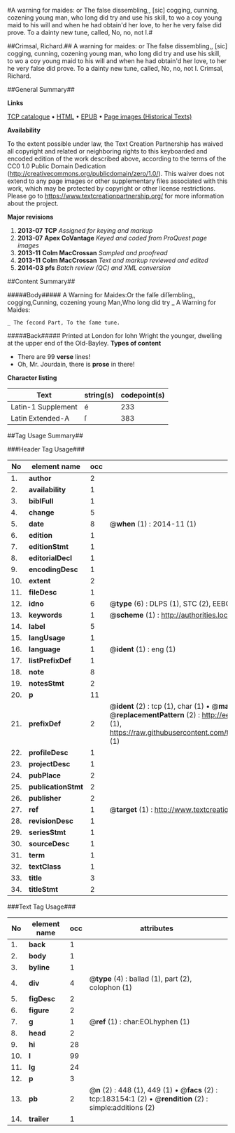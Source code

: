 #A warning for maides: or The false dissembling,, [sic] cogging, cunning, cozening young man, who long did try and use his skill, to wo a coy young maid to his will and when he had obtain'd her love, to her he very false did prove. To a dainty new tune, called, No, no, not I.#

##Crimsal, Richard.##
A warning for maides: or The false dissembling,, [sic] cogging, cunning, cozening young man, who long did try and use his skill, to wo a coy young maid to his will and when he had obtain'd her love, to her he very false did prove. To a dainty new tune, called, No, no, not I.
Crimsal, Richard.

##General Summary##

**Links**

[TCP catalogue](http://www.ota.ox.ac.uk/tcp/)  • 
[HTML](http://tei.it.ox.ac.uk/tcp/Texts-HTML/free/B01/B01076.html)  • 
[EPUB](http://tei.it.ox.ac.uk/tcp/Texts-EPUB/free/B01/B01076.epub) • 
[Page images (Historical Texts)](https://historicaltexts.jisc.ac.uk/eebo-99892101e)

**Availability**

To the extent possible under law, the Text Creation Partnership has waived all copyright and related or neighboring rights to this keyboarded and encoded edition of the work described above, according to the terms of the CC0 1.0 Public Domain Dedication (http://creativecommons.org/publicdomain/zero/1.0/). This waiver does not extend to any page images or other supplementary files associated with this work, which may be protected by copyright or other license restrictions. Please go to https://www.textcreationpartnership.org/ for more information about the project.

**Major revisions**

1. __2013-07__ __TCP__ *Assigned for keying and markup*
1. __2013-07__ __Apex CoVantage__ *Keyed and coded from ProQuest page images*
1. __2013-11__ __Colm MacCrossan__ *Sampled and proofread*
1. __2013-11__ __Colm MacCrossan__ *Text and markup reviewed and edited*
1. __2014-03__ __pfs__ *Batch review (QC) and XML conversion*

##Content Summary##

#####Body#####
A Warning for Maides:Or the falſe diſſembling,, cogging,Cunning, cozening young Man,Who long did try
    _ A Warning for Maides:

    _ The ſecond Part, To the ſame tune.

#####Back#####
Printed at London for Iohn Wright the younger, dwelling at the upper end of the Old-Bayley.
**Types of content**

  * There are 99 **verse** lines!
  * Oh, Mr. Jourdain, there is **prose** in there!

**Character listing**


|Text|string(s)|codepoint(s)|
|---|---|---|
|Latin-1 Supplement|é|233|
|Latin Extended-A|ſ|383|

##Tag Usage Summary##

###Header Tag Usage###

|No|element name|occ|attributes|
|---|---|---|---|
|1.|__author__|2||
|2.|__availability__|1||
|3.|__biblFull__|1||
|4.|__change__|5||
|5.|__date__|8| @__when__ (1) : 2014-11 (1)|
|6.|__edition__|1||
|7.|__editionStmt__|1||
|8.|__editorialDecl__|1||
|9.|__encodingDesc__|1||
|10.|__extent__|2||
|11.|__fileDesc__|1||
|12.|__idno__|6| @__type__ (6) : DLPS (1), STC (2), EEBO-CITATION (1), PROQUEST (1), VID (1)|
|13.|__keywords__|1| @__scheme__ (1) : http://authorities.loc.gov/ (1)|
|14.|__label__|5||
|15.|__langUsage__|1||
|16.|__language__|1| @__ident__ (1) : eng (1)|
|17.|__listPrefixDef__|1||
|18.|__note__|8||
|19.|__notesStmt__|2||
|20.|__p__|11||
|21.|__prefixDef__|2| @__ident__ (2) : tcp (1), char (1)  •  @__matchPattern__ (2) : ([0-9\-]+):([0-9IVX]+) (1), (.+) (1)  •  @__replacementPattern__ (2) : http://eebo.chadwyck.com/downloadtiff?vid=$1&page=$2 (1), https://raw.githubusercontent.com/textcreationpartnership/Texts/master/tcpchars.xml#$1 (1)|
|22.|__profileDesc__|1||
|23.|__projectDesc__|1||
|24.|__pubPlace__|2||
|25.|__publicationStmt__|2||
|26.|__publisher__|2||
|27.|__ref__|1| @__target__ (1) : http://www.textcreationpartnership.org/docs/. (1)|
|28.|__revisionDesc__|1||
|29.|__seriesStmt__|1||
|30.|__sourceDesc__|1||
|31.|__term__|1||
|32.|__textClass__|1||
|33.|__title__|3||
|34.|__titleStmt__|2||


###Text Tag Usage###

|No|element name|occ|attributes|
|---|---|---|---|
|1.|__back__|1||
|2.|__body__|1||
|3.|__byline__|1||
|4.|__div__|4| @__type__ (4) : ballad (1), part (2), colophon (1)|
|5.|__figDesc__|2||
|6.|__figure__|2||
|7.|__g__|1| @__ref__ (1) : char:EOLhyphen (1)|
|8.|__head__|2||
|9.|__hi__|28||
|10.|__l__|99||
|11.|__lg__|24||
|12.|__p__|3||
|13.|__pb__|2| @__n__ (2) : 448 (1), 449 (1)  •  @__facs__ (2) : tcp:183154:1 (2)  •  @__rendition__ (2) : simple:additions (2)|
|14.|__trailer__|1||
